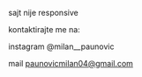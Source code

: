 sajt nije responsive 


kontaktirajte me na:

instagram @milan__paunovic

mail paunovicmilan04@gmail.com
